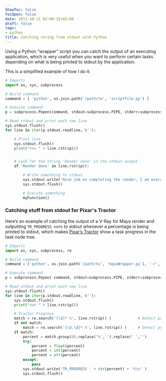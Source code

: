 ```yaml
---
ShowToc: false
TocOpen: false
date: 2013-10-11 02:00:12+02:00
draft: false
tags:
- python
title: Catching string from stdout with Python
---
```


Using a Python “wrapper” script you can catch the output of an executing application, which is very useful when you want to perform certain tasks depending on what is being printed to stdout by the application.




This is a simplified example of how I do it:

```python
# Imports
import os, sys, subprocess

# Build command
command = [ 'python', os.join.path('/path/to', 'scriptFile.py') ]

# Execute command
p = subprocess.Popen(command, stdout=subprocess.PIPE, stderr=subprocess.STDOUT)

# Read stdout and print each new line
sys.stdout.flush()
for line in iter(p.stdout.readline, b''):

	# Print line
	sys.stdout.flush()
	print(">>> " + line.rstrip())


	# Look for the string 'Render done' in the stdout output
	if 'Render done' in line.rstrip():

		# Write something to stdout
		sys.stdout.write('Nice job on completing the render, I am executing myFunction()\n' )
		sys.stdout.flush()

		# Execute something
		myFunction()
```


### Catching stuff from stdout for Pixar's Tractor

Here’s an example of catching the output of a V-Ray for Maya render and outputting `TR_PROGRESS nnn%` to stdout whenever a percentage is being printed to stdout, which makes [Pixar’s Tractor](http://renderman.pixar.com/view/pixars-tractor) show a task progress in the task node tree.

```python
# Imports
import os, sys, subprocess, re

# Build command
command = ['python', os.join.path('/path/to', 'mayaWrapper.py'), '-r', 'vray']

# Execute command
p = subprocess.Popen( command, stdout=subprocess.PIPE, stderr=subprocess.STDOUT)

# Read stdout and print each new line
sys.stdout.flush()
for line in iter(p.stdout.readline, b''):
	sys.stdout.flush()
	print(">>> " + line.rstrip())

	# Tractor Progress
	match = re.search('[\d]* %', line.rstrip() )			# Detect percentage without period
	if not match:
		match = re.search('[\d.\d]* %', line.rstrip() )	    # Detect percentage with period
	if match:
		percent = match.group(0).replace('%','').replace(' ','')
		try:
			percent = float(percent)
			percent = int(percent)
			percent = str(percent)
		except:
			pass
		sys.stdout.write('TR_PROGRESS ' + str(percent) + '%\n' )
		sys.stdout.flush()
```